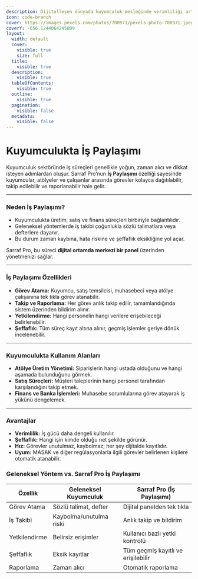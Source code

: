 ```yaml
---
description: Dijitalleşen dünyada kuyumculuk mesleğinde verimliliği artırmanın yeni yolu
icon: code-branch
cover: https://images.pexels.com/photos/700971/pexels-photo-700971.jpeg
coverY: -656.1244064245809
layout:
  width: default
  cover:
    visible: true
    size: full
  title:
    visible: true
  description:
    visible: true
  tableOfContents:
    visible: true
  outline:
    visible: true
  pagination:
    visible: false
  metadata:
    visible: false
---
```


# Kuyumculukta İş Paylaşımı

Kuyumculuk sektöründe iş süreçleri genellikle yoğun, zaman alıcı ve dikkat isteyen adımlardan oluşur. Sarraf Pro’nun **İş Paylaşımı** özelliği sayesinde kuyumcular, atölyeler ve çalışanlar arasında görevler kolayca dağıtılabilir, takip edilebilir ve raporlanabilir hale gelir.

***

### Neden İş Paylaşımı?

* Kuyumculukta üretim, satış ve finans süreçleri birbiriyle bağlantılıdır.
* Geleneksel yöntemlerde iş takibi çoğunlukla sözlü talimatlara veya defterlere dayanır.
* Bu durum zaman kaybına, hata riskine ve şeffaflık eksikliğine yol açar.

Sarraf Pro, bu süreci **dijital ortamda merkezi bir panel** üzerinden yönetmenizi sağlar.

***

### İş Paylaşımı Özellikleri

* **Görev Atama:** Kuyumcu, satış temsilcisi, muhasebeci veya atölye çalışanına tek tıkla görev atanabilir.
* **Takip ve Raporlama:** Her görev anlık takip edilir, tamamlandığında sistem üzerinden bildirim alınır.
* **Yetkilendirme:** Hangi personelin hangi verilere erişebileceği belirlenebilir.
* **Şeffaflık:** Tüm süreç kayıt altına alınır, geçmiş işlemler geriye dönük incelenebilir.

***

### Kuyumculukta Kullanım Alanları

* **Atölye Üretim Yönetimi:** Siparişlerin hangi ustada olduğunu ve hangi aşamada bulunduğunu görmek.
* **Satış Süreçleri:** Müşteri taleplerinin hangi personel tarafından karşılandığını takip etmek.
* **Finans ve Banka İşlemleri:** Muhasebe sorumlularına görev atayarak iş yükünü dengelemek.

***

### Avantajlar

* **Verimlilik:** İş gücü daha dengeli kullanılır.
* **Şeffaflık:** Hangi işin kimde olduğu net şekilde görünür.
* **Hız:** Görevler unutulmaz, kaybolmaz; her şey dijitalde kayıtlıdır.
* **Uyum:** MASAK ve diğer regülasyonlarla ilgili görevler belirlenen kişilere otomatik atanabilir.

### Geleneksel Yöntem vs. Sarraf Pro İş Paylaşımı

| Özellik       | Geleneksel Kuyumculuk   | Sarraf Pro (İş Paylaşımı)          |
| ------------- | ----------------------- | ---------------------------------- |
| Görev Atama   | Sözlü talimat, defter   | Dijital panelden tek tıkla         |
| İş Takibi     | Kaybolma/unutulma riski | Anlık takip ve bildirim            |
| Yetkilendirme | Belirsiz erişimler      | Kullanıcı bazlı yetki kontrolü     |
| Şeffaflık     | Eksik kayıtlar          | Tüm geçmiş kayıtlı ve erişilebilir |
| Raporlama     | Zaman alıcı             | Otomatik raporlama                 |
